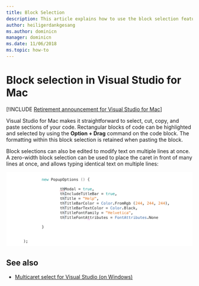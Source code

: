 ```yaml
---
title: Block Selection
description: This article explains how to use the block selection feature in Visual Studio for Mac
author: heiligerdankgesang 
ms.author: dominicn
manager: dominicn
ms.date: 11/06/2018
ms.topic: how-to
---
```


# Block selection in Visual Studio for Mac

 [!INCLUDE [Retirement announcement for Visual Studio for Mac](includes/vsmac-retirement.md)]

Visual Studio for Mac makes it straightforward to select, cut, copy, and paste sections of your code. Rectangular blocks of code can be highlighted and selected by using the **Option + Drag** command on the code block. The formatting within this block selection is retained when pasting the block.

Block selections can also be edited to modify text on multiple lines at once. A zero-width block selection can be used to place the caret in front of many lines at once, and allows typing identical text on multiple lines:

![Block Selection and adding text](media/source-editor-image16.png)

## See also

- [Multicaret select for Visual Studio (on Windows)](/visualstudio/ide/finding-and-replacing-text#multi-caret-selection)
